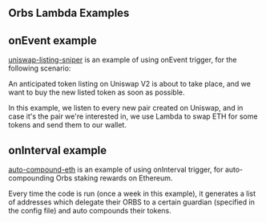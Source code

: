 ## Orbs Lambda Examples

## onEvent example
[uniswap-listing-sniper](./uniswap-listing-sniper) is an example of using onEvent trigger, for the following scenario:

An anticipated token listing on Uniswap V2 is about to take place, and we want to buy the new listed token as soon as possible.

In this example, we listen to every new pair created on Uniswap, and in case it's the pair we're interested in, we use Lambda to swap ETH for some tokens and send them to our wallet.

## onInterval example
[auto-compound-eth](./auto-compound-eth) is an example of using onInterval trigger, for auto-compounding Orbs staking rewards on Ethereum.

Every time the code is run (once a week in this example), it generates a list of addresses which delegate their ORBS to a certain guardian (specified in the config file) and auto compounds their tokens.